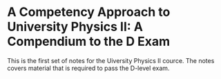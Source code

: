 # A Competency Approach to University Physics II: A Compendium to the D Exam

This is the first set of notes for the Uiversity Physics II cource. The notes
covers material that is required to pass the D-level exam.
